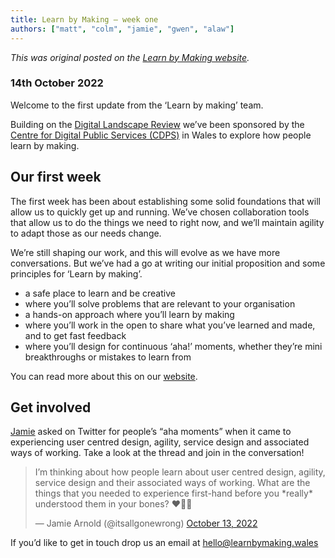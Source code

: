 ```yaml
---
title: Learn by Making – week one
authors: ["matt", "colm", "jamie", "gwen", "alaw"]
---
```


_This was original posted on the [Learn by Making website](https://learnbymaking.wales/en/updates/)._

### 14th October 2022

Welcome to the first update from the ‘Learn by making’ team.

Building on the [Digital Landscape Review](https://digitalpublicservices.gov.wales/our-work/completed-projects/digital-landscape-review/) we’ve been sponsored by the [Centre for Digital Public Services (CDPS)](https://digitalpublicservices.gov.wales/) in Wales to explore how people learn by making.

## Our first week

The first week has been about establishing some solid foundations that will allow us to quickly get up and running. We’ve chosen collaboration tools that allow us to do the things we need to right now, and we’ll maintain agility to adapt those as our needs change.

We’re still shaping our work, and this will evolve as we have more conversations. But we’ve had a go at writing our initial proposition and some principles for ‘Learn by making’.

* a safe place to learn and be creative
* where you’ll solve problems that are relevant to your organisation
* a hands-on approach where you’ll learn by making
* where you’ll work in the open to share what you’ve learned and made, and to get fast feedback
* where you’ll design for continuous ‘aha!’ moments, whether they’re mini breakthroughs or mistakes to learn from

You can read more about this on our [website](https://learnbymaking.wales).

## Get involved

[Jamie](https://twitter.com/itsallgonewrong) asked on Twitter for people’s “aha moments” when it came to experiencing user centred design, agility, service design and associated ways of working. Take a look at the thread and join in the conversation!   

<blockquote class="twitter-tweet"><p lang="en" dir="ltr">I’m thinking about how people learn about user centred design, agility, service design and their associated ways of working. What are the things that you needed to experience first-hand before you *really* understood them in your bones? ❤️🦴🙏</p>&mdash; Jamie Arnold (@itsallgonewrong) <a href="https://twitter.com/itsallgonewrong/status/1580493265769402371?ref_src=twsrc%5Etfw">October 13, 2022</a></blockquote> <script async src="https://platform.twitter.com/widgets.js" charset="utf-8"></script>

If you’d like to get in touch drop us an email at [hello@learnbymaking.wales](mailto:hello@learnbymaking.wales)